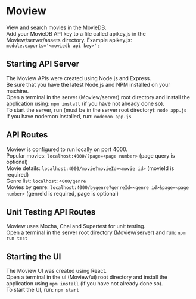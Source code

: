 # Moview

View and search movies in the MovieDB.<br>
Add your MovieDB API key to a file called apikey.js in the Moview/server/assets directory. Example apikey.js: ```module.exports='<moviedb api key>';```

## Starting API Server

The Moview APIs were created using Node.js and Express.<br>
Be sure that you have the latest Node.js and NPM installed on your machine.<br>
Open a terminal in the server (Moview/server) root directory and install the application using: ```npm install``` (if you have not already done so).<br>
To start the server, run (must be in the server root directory): ```node app.js```<br>
If you have nodemon installed, run: ```nodemon app.js```

## API Routes

Moview is configured to run locally on port 4000.<br>
Popular movies: ```localhost:4000/?page=<page number>``` (page query is optional)<br>
Movie details: ```localhost:4000/movie?movieId=<movie id>``` (movieId is required)<br>
Genre list: ```localhost:4000/genre```<br>
Movies by genre: ```localhost:4000/bygenre?genreId=<genre id>&page=<page number>``` (genreId is required, page is optional)<br>

## Unit Testing API Routes

Moview uses Mocha, Chai and Supertest for unit testing.<br>
Open a terminal in the server root directory (Moview/server) and run: ```npm run test```

## Starting the UI

The Moview UI was created using React.<br>
Open a terminal in the ui (Moview/ui) root directory and install the application using ```npm install``` (if you have not already done so).<br>
To start the UI, run: ```npm start```


